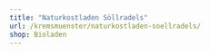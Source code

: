 ```yaml
---
title: "Naturkostladen Söllradels"
url: /kremsmuenster/naturkostladen-soellradels/
shop: Bioladen
---
```


